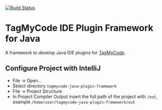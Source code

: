 [![Build Status](https://travis-ci.org/massimozappino/tagmycode-java-plugin-framework.svg?branch=master)](https://travis-ci.org/massimozappino/tagmycode-java-plugin-framework)

# TagMyCode IDE Plugin Framework for Java
A framework to develop Java IDE plugins for [TagMyCode](http://tagmycode.com).

## Configure Project with IntelliJ

* File -> Open...
* Select directory ```tagmycode-java-plugin-framework```
* File -> Project Structure
* In Project Compiler Output insert the full path of the project with ```/out```, example ```/home/user/tagmycode-java-plugin-framework/out```
